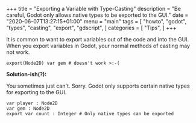 +++
title = "Exporting a Variable with Type-Casting"
description = "Be careful, Godot only allows native types to be exported to the GUI."
date = "2020-06-07T13:27:15+01:00"
menu = "main"
tags = [
  "howto",
  "godot",
  "types",
  "casting",
  "export",
  "gdscript",
]
categories = [
  "Tips",
]
+++

It is common to want to export variables out of the code and into the GUI.
When you export variables in Godot, your normal methods of casting may not work.

```gdscript
export(Node2D) var gem # doesn't work >:-(
```

__Solution-ish(?):__

You sometimes just can't. Sorry.
Godot only supports certain native types for exporting to the GUI.

```gdscript
var player : Node2D
var gem : Node2D
export var count : Integer # Only native types can be exported
```
